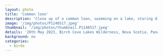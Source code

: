 ```yaml
---
layout: photo
title: 'Common loon'
description: 'Close up of a common loon, swimming on a lake, staring directly to camera'
image: '/img/photos/P1140517.jpeg'
thumbnail: '/img/photos/thumbnail.P1140517.jpeg'
details: '20th May 2023, Birch Cove Lakes Wilderness, Nova Scotia. Panasonic DMC-FZ70, 215mm, f5.9, 1/250s'
background: no
categories: 
  - birds
---
```

